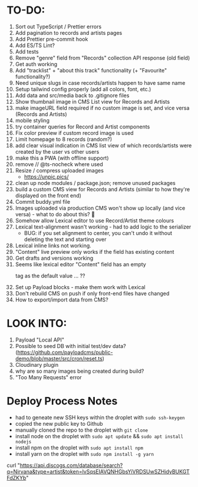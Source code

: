 # TO-DO:

1. Sort out TypeScript / Prettier errors
2. Add pagination to records and artists pages
3. Add Prettier pre-commit hook
4. Add ES/TS Lint?
5. Add tests
6. Remove "genre" field from "Records" collection API response (old field)
7. Get auth working
8. Add "tracklist" + "about this track" functionality (+ "Favourite" functionality?)
9. Need unique slugs in case records/artists happen to have same name
10. Setup tailwind config properly (add all colors, font, etc.)
11. Add data and src/media back to .gitignore files
12. Show thumbnail image in CMS List view for Records and Artists
13. make imageURL field required if no custom image is set, and vice versa (Records and Artists)
14. mobile styling
15. try container queries for Record and Artist components
16. Fix color preview if custom record image is used
17. Limit homepage to 8 records (random?)
18. add clear visual indication in CMS list view of which records/artists were created by the user vs other users
19. make this a PWA (with offline support)
20. remove // @ts-nocheck where used
21. Resize / compress uploaded images
    - https://unpic.pics/
22. clean up node modules / package.json; remove unused packages
23. build a custom CMS view for Records and Artists (similar to how they're displayed on the front end)
24. Commit buddy.yml file
25. Images uploaded via production CMS won't show up locally (and vice versa) - what to do about this? 🤔
26. Somehow allow Lexical editor to use Record/Artist theme colours
27. Lexical text-alignment wasn't working - had to add logic to the serializer
    - BUG: if you set alignment to center, you can't undo it without deleting the text and starting over
28. Lexical inline links not working.
29. "Content" live preview only works if the field has existing content
30. Get drafts and versions working
31. Seems like lexical editor "Content" field has an empty <p> tag as the default value ... ??
32. Set up Payload blocks - make them work with Lexical
33. Don't rebuild CMS on push if only front-end files have changed
34. How to export/import data from CMS?

# LOOK INTO:

1. Payload "Local API"
2. Possible to seed DB with initial test/dev data? (https://github.com/payloadcms/public-demo/blob/master/src/cron/reset.ts)
3. Cloudinary plugin
4. why are so many images being created during build?
5. "Too Many Requests" error

# Deploy Process Notes

- had to geneate new SSH keys within the droplet with `sudo ssh-keygen`
- copied the new public key to Github
- manually cloned the repo to the droplet with `git clone`
- install node on the droplet with `sudo apt update` && `sudo apt install nodejs`
- install npm on the droplet with `sudo apt install npm`
- install yarn on the droplet with `sudo npm install -g yarn`

curl "https://api.discogs.com/database/search?q=Nirvana&type=artist&token=lvSqsEIAVQNHGbsYiVRDSUwSZHidyBUKGTFdZKYb"
